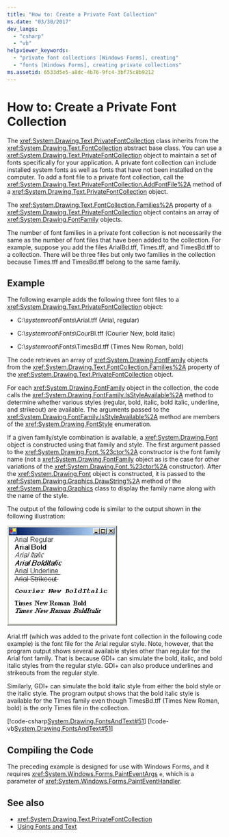 ```yaml
---
title: "How to: Create a Private Font Collection"
ms.date: "03/30/2017"
dev_langs: 
  - "csharp"
  - "vb"
helpviewer_keywords: 
  - "private font collections [Windows Forms], creating"
  - "fonts [Windows Forms], creating private collections"
ms.assetid: 6533d5e5-a8dc-4b76-9fc4-3bf75c8b9212
---
```

# How to: Create a Private Font Collection
The <xref:System.Drawing.Text.PrivateFontCollection> class inherits from the <xref:System.Drawing.Text.FontCollection> abstract base class. You can use a <xref:System.Drawing.Text.PrivateFontCollection> object to maintain a set of fonts specifically for your application. A private font collection can include installed system fonts as well as fonts that have not been installed on the computer. To add a font file to a private font collection, call the <xref:System.Drawing.Text.PrivateFontCollection.AddFontFile%2A> method of a <xref:System.Drawing.Text.PrivateFontCollection> object.  
  
 The <xref:System.Drawing.Text.FontCollection.Families%2A> property of a <xref:System.Drawing.Text.PrivateFontCollection> object contains an array of <xref:System.Drawing.FontFamily> objects.  
  
 The number of font families in a private font collection is not necessarily the same as the number of font files that have been added to the collection. For example, suppose you add the files ArialBd.tff, Times.tff, and TimesBd.tff to a collection. There will be three files but only two families in the collection because Times.tff and TimesBd.tff belong to the same family.  
  
## Example  
 The following example adds the following three font files to a <xref:System.Drawing.Text.PrivateFontCollection> object:  
  
- C:\\*systemroot*\Fonts\Arial.tff (Arial, regular)  
  
- C:\\*systemroot*\Fonts\CourBI.tff (Courier New, bold italic)  
  
- C:\\*systemroot*\Fonts\TimesBd.tff (Times New Roman, bold)  
  
 The code retrieves an array of <xref:System.Drawing.FontFamily> objects from the <xref:System.Drawing.Text.FontCollection.Families%2A> property of the <xref:System.Drawing.Text.PrivateFontCollection> object.  
  
 For each <xref:System.Drawing.FontFamily> object in the collection, the code calls the <xref:System.Drawing.FontFamily.IsStyleAvailable%2A> method to determine whether various styles (regular, bold, italic, bold italic, underline, and strikeout) are available. The arguments passed to the <xref:System.Drawing.FontFamily.IsStyleAvailable%2A> method are members of the <xref:System.Drawing.FontStyle> enumeration.  
  
 If a given family/style combination is available, a <xref:System.Drawing.Font> object is constructed using that family and style. The first argument passed to the <xref:System.Drawing.Font.%23ctor%2A> constructor is the font family name (not a <xref:System.Drawing.FontFamily> object as is the case for other variations of the <xref:System.Drawing.Font.%23ctor%2A> constructor). After the <xref:System.Drawing.Font> object is constructed, it is passed to the <xref:System.Drawing.Graphics.DrawString%2A> method of the <xref:System.Drawing.Graphics> class to display the family name along with the name of the style.  
  
 The output of the following code is similar to the output shown in the following illustration:  
  
 ![Screenshot that shows text in various fonts.](./media/how-to-create-a-private-font-collection/various-fonts-text-output.png)  
  
 Arial.tff (which was added to the private font collection in the following code example) is the font file for the Arial regular style. Note, however, that the program output shows several available styles other than regular for the Arial font family. That is because GDI+ can simulate the bold, italic, and bold italic styles from the regular style. GDI+ can also produce underlines and strikeouts from the regular style.  
  
 Similarly, GDI+ can simulate the bold italic style from either the bold style or the italic style. The program output shows that the bold italic style is available for the Times family even though TimesBd.tff (Times New Roman, bold) is the only Times file in the collection.  
  
 [!code-csharp[System.Drawing.FontsAndText#51](~/samples/snippets/csharp/VS_Snippets_Winforms/System.Drawing.FontsAndText/CS/Class1.cs#51)]
 [!code-vb[System.Drawing.FontsAndText#51](~/samples/snippets/visualbasic/VS_Snippets_Winforms/System.Drawing.FontsAndText/VB/Class1.vb#51)]  
  
## Compiling the Code  
 The preceding example is designed for use with Windows Forms, and it requires <xref:System.Windows.Forms.PaintEventArgs> `e`, which is a parameter of <xref:System.Windows.Forms.PaintEventHandler>.  
  
## See also

- <xref:System.Drawing.Text.PrivateFontCollection>
- [Using Fonts and Text](using-fonts-and-text.md)
